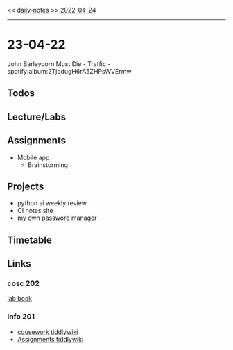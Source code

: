  << [daily-notes](notes/daily-notes.md) >> [2022-04-24](daily_notes/2022-04-25)

---

# 23-04-22

John Barleycorn Must Die - Traffic - spotify:album:2TjodugH6rA5ZHPsWVErmw

## Todos

## Lecture/Labs



## Assignments
- Mobile app
	- Brainstorming

## Projects
- python ai weekly review
- CI notes site
- my own password manager

## Timetable

## Links

### cosc 202

[lab book](https://cosc202.cspages.otago.ac.nz/lab-book/COSC202LabBook.pdf)

### info 201

- [cousework tiddlywiki](https://isgb.otago.ac.nz/infosci/INFO201/labs_release/raw/master/output/info201_labs.html#)
- [Assignments tiddlywiki](https://isgb.otago.ac.nz/info201/shared/assignments_release/raw/master/output/INFO201_Assignments.html)